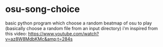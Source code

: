 # osu-song-choice
basic python program which choose a random beatmap of osu to play (basically choose a random file from an input directory)  i'm inspired from this video: https://www.youtube.com/watch?v=az8W8MdbKMc&amp;t=284s
